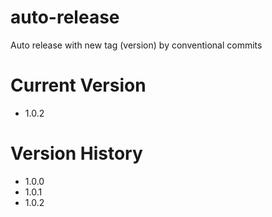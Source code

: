 # auto-release
Auto release with new tag (version) by conventional commits

# Current Version
- 1.0.2

# Version History
- 1.0.0
- 1.0.1
- 1.0.2
